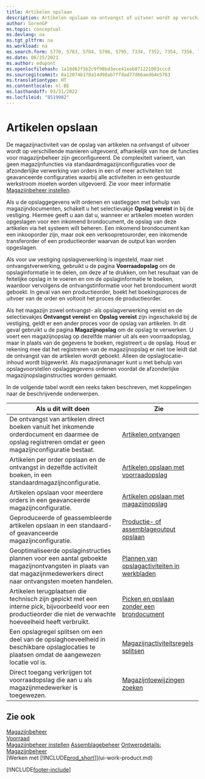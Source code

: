 ```yaml
---
title: Artikelen opslaan
description: Artikelen opslaan na ontvangst of uitvoer wordt op verschillende manieren uitgevoerd, afhankelijk van hoe de functies voor magazijnbeheer zijn geconfigureerd.
author: SorenGP
ms.topic: conceptual
ms.devlang: na
ms.tgt_pltfrm: na
ms.workload: na
ms.search.form: 5770, 5783, 5784, 5786, 5795, 7334, 7352, 7354, 7356, 7375, 7379, 7390, 7394, 7396, 9312, 9315, 9343
ms.date: 06/25/2021
ms.author: edupont
ms.openlocfilehash: 1a18d62f5b2c9f98bd3ece41eeb871221003cccd
ms.sourcegitcommit: 8a12074b170a14d98ab7ffdad77d66aed64e5783
ms.translationtype: HT
ms.contentlocale: nl-BE
ms.lasthandoff: 03/31/2022
ms.locfileid: "8519982"
---
```

# <a name="putting-items-away"></a>Artikelen opslaan

De magazijnactiviteit van de opslag van artikelen na ontvangst of uitvoer wordt op verschillende manieren uitgevoerd, afhankelijk van hoe de functies voor magazijnbeheer zijn geconfigureerd. De complexiteit varieert, van geen magazijnfuncties via standaardmagazijnconfiguraties voor de afzonderlijke verwerking van orders in een of meer activiteiten tot geavanceerde configuraties waarbij alle activiteiten in een gestuurde werkstroom moeten worden uitgevoerd. Zie voor meer informatie [Magazijnbeheer instellen](warehouse-setup-warehouse.md).

Als u de opslaggegevens wilt ordenen en vastleggen met behulp van magazijndocumenten, schakelt u het selectievakje **Opslag vereist** in bij de vestiging. Hiermee geeft u aan dat u, wanneer er artikelen moeten worden opgeslagen voor een inkomend brondocument, de opslag van deze artikelen via het systeem wilt beheren. Een inkomend brondocument kan een inkooporder zijn, maar ook een verkoopretourorder, een inkomende transferorder of een productieorder waarvan de output kan worden opgeslagen.  

Als voor uw vestiging opslagverwerking is ingesteld, maar niet ontvangstverwerking, gebruikt u de pagina **Voorraadopslag** om de opslaginformatie in te delen, om deze af te drukken, om het resultaat van de feitelijke opslag in te voeren en om de opslaginformatie te boeken, waardoor vervolgens de ontvangstinformatie voor het brondocument wordt geboekt. In geval van een productieorder, boekt het boekingsproces de uitvoer van de order en voltooit het proces de productieorder.

Als het magazijn zowel ontvangst- als opslagverwerking vereist en de selectievakjes **Ontvangst vereist** en **Opslag vereist** zijn ingeschakeld bij de vestiging, geldt er een ander proces voor de opslag van artikelen. In dit geval gebruikt u de pagina **Magazijnopslag** om de opslag te verwerken. U voert een magazijnopslag op dezelfde manier uit als een voorraadopslag, maar in plaats van de gegevens te boeken, registreert u de opslag. Houd er rekening mee dat het registreren van de magazijnopslag er niet toe leidt dat de ontvangst van de artikelen wordt geboekt. Alleen de opslaglocatie-inhoud wordt bijgewerkt. Als magazijnmanager kunt u met behulp van opslagvoorstellen opslaggegevens ordenen voordat de afzonderlijke magazijnopslaginstructies worden gemaakt.

In de volgende tabel wordt een reeks taken beschreven, met koppelingen naar de beschrijvende onderwerpen.  

|**Als u dit wilt doen**|**Zie**|  
|------------|-------------|  
|De ontvangst van artikelen direct boeken vanuit het inkomende orderdocument en daarmee de opslag registreren omdat er geen magazijnconfiguratie bestaat.|[Artikelen ontvangen](warehouse-how-receive-items.md)|  
|Artikelen per order opslaan en de ontvangst in dezelfde activiteit boeken, in een standaardmagazijnconfiguratie.|[Artikelen opslaan met voorraadopslag](warehouse-how-to-put-items-away-with-inventory-put-aways.md)|  
|Artikelen opslaan voor meerdere orders in een geavanceerde magazijnconfiguratie.|[Artikelen opslaan met magazijnopslag](warehouse-how-to-put-items-away-with-warehouse-put-aways.md)|  
|Geproduceerde of geassembleerde artikelen opslaan in een standaard- of geavanceerde magazijnconfiguratie.|[Productie- of assemblageoutput opslaan](warehouse-how-to-put-away-production-output.md)|
|Geoptimaliseerde opslaginstructies plannen voor een aantal geboekte magazijnontvangsten in plaats van dat magazijnmedewerkers direct naar ontvangsten moeten handelen.|[Plannen van opslagactiviteiten in werkbladen](warehouse-how-to-plan-put-aways-in-worksheets.md)|  
|Artikelen terugplaatsen die technisch zijn gepickt met een interne pick, bijvoorbeeld voor een productieorder die niet de verwachte hoeveelheid heeft verbruikt.|[Picken en opslaan zonder een brondocument](warehouse-how-to-create-put-aways-from-internal-put-aways.md)|
|Een opslagregel splitsen om een deel van de opslaghoeveelheid in beschikbare opslaglocaties te plaatsen omdat de aangewezen locatie vol is.|[Magazijnactiviteitsregels splitsen](warehouse-how-to-split-warehouse-activity-lines.md)|
|Direct toegang verkrijgen tot voorraadopslag die aan u als magazijnmedewerker is toegewezen.|[Magazijntoewijzingen zoeken](warehouse-how-to-find-your-warehouse-assignments.md)|

## <a name="see-also"></a>Zie ook

[Magazijnbeheer](warehouse-manage-warehouse.md)  
[Voorraad](inventory-manage-inventory.md)  
[Magazijnbeheer instellen](warehouse-setup-warehouse.md) 
[Assemblagebeheer](assembly-assemble-items.md)
[Ontwerpdetails: Magazijnbeheer](design-details-warehouse-management.md)  
[Werken met [!INCLUDE[prod_short](includes/prod_short.md)]](ui-work-product.md)  


[!INCLUDE[footer-include](includes/footer-banner.md)]